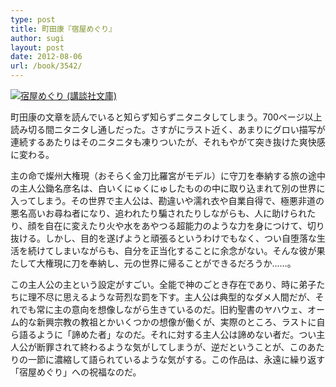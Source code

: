 ```yaml
---
type: post
title: 町田康『宿屋めぐり』
author: sugi
layout: post
date: 2012-08-06
url: /book/3542/
---
```

<a href="http://www.amazon.co.jp/exec/obidos/ASIN/4062773074/chezsugi-22/ref=nosim/" onclick="_gaq.push(['_trackEvent', 'outbound-article', 'http://www.amazon.co.jp/exec/obidos/ASIN/4062773074/chezsugi-22/ref=nosim/', '']);" name="amazletlink" target="_blank"><img src="http://i1.wp.com/ecx.images-amazon.com/images/I/51PWQjG5OlL._SL160_.jpg?w=660" alt="宿屋めぐり (講談社文庫)" class="alignleft"  data-recalc-dims="1" /></a>

町田康の文章を読んでいると知らず知らずニタニタしてしまう。700ページ以上読み切る間ニタニタし通しだった。さすがにラスト近く、あまりにグロい描写が連続するあたりはそのニタニタも凍りついたが、それもやがて突き抜けた爽快感に変わる。

主の命で燦州大権現（おそらく金刀比羅宮がモデル）に守刀を奉納する旅の途中の主人公鋤名彦名は、白いくにゅくにゅしたものの中に取り込まれて別の世界に入ってしまう。その世界で主人公は、勘違いや濡れ衣や自業自得で、極悪非道の悪名高いお尋ね者になり、追われたり騙されたりしながらも、人に助けられたり、顔を自在に変えたり火や水をあやつる超能力のような力を身につけて、切り抜ける。しかし、目的を遂げようと頑張るというわけでもなく、つい自堕落な生活を続けてしまいながらも、自分を正当化することに余念がない。そんな彼が果たして大権現に刀を奉納し、元の世界に帰ることができるだろうか……。

この主人公の主という設定がすごい。全能で神のごとき存在であり、時に弟子たちに理不尽に思えるような苛烈な罰を下す。主人公は典型的なダメ人間だが、それでも常に主の意向を想像しながら生きているのだ。旧約聖書のヤハウェ、オーム的な新興宗教の教祖とかいくつかの想像が働くが、実際のところ、ラストに自ら語るように「諦めた者」なのだ。それに対する主人公は諦めない者だ。つい主人公が断罪されて終わるような気がしてしまうが、逆だということが、このあたりの一節に濃縮して語られているような気がする。この作品は、永遠に繰り返す「宿屋めぐり」への祝福なのだ。
